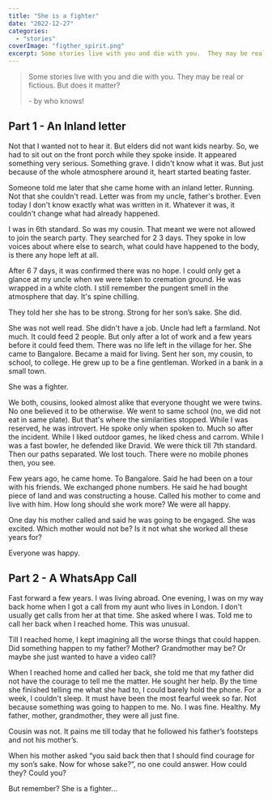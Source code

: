 ```yaml
---
title: "She is a fighter"
date: "2022-12-27"
categories:
  - "stories"
coverImage: "figther_spirit.png"
excerpt: Some stories live with you and die with you.  They may be real or fictious.  But does it matter?
---
```


> Some stories live with you and die with you. They may be real or fictious. But does it matter?
>
> \- by who knows!

## Part 1 - An Inland letter

Not that I wanted not to hear it. But elders did not want kids nearby. So, we had to sit out on the front porch while they spoke inside. It appeared something very serious. Something grave. I didn't know what it was. But just because of the whole atmosphere around it, heart started beating faster.

Someone told me later that she came home with an inland letter. Running. Not that she couldn't read. Letter was from my uncle, father's brother. Even today I don't know exactly what was written in it. Whatever it was, it couldn't change what had already happened.

I was in 6th standard. So was my cousin. That meant we were not allowed to join the search party. They searched for 2 3 days. They spoke in low voices about where else to search, what could have happened to the body, is there any hope left at all.

After 6 7 days, it was confirmed there was no hope. I could only get a glance at my uncle when we were taken to cremation ground. He was wrapped in a white cloth. I still remember the pungent smell in the atmosphere that day. It's spine chilling.

They told her she has to be strong. Strong for her son’s sake. She did.

She was not well read. She didn't have a job. Uncle had left a farmland. Not much. It could feed 2 people. But only after a lot of work and a few years before it could feed them. There was no life left in the village for her. She came to Bangalore. Became a maid for living. Sent her son, my cousin, to school, to college. He grew up to be a fine gentleman. Worked in a bank in a small town.

She was a fighter.

We both, cousins, looked almost alike that everyone thought we were twins. No one believed it to be otherwise. We went to same school (no, we did not eat in same plate). But that's where the similarities stopped. While I was reserved, he was introvert. He spoke only when spoken to. Much so after the incident. While I liked outdoor games, he liked chess and carrom. While I was a fast bowler, he defended like Dravid. We were thick till 7th standard. Then our paths separated. We lost touch. There were no mobile phones then, you see.

Few years ago, he came home. To Bangalore. Said he had been on a tour with his friends. We exchanged phone numbers. He said he had bought piece of land and was constructing a house. Called his mother to come and live with him. How long should she work more? We were all happy.

One day his mother called and said he was going to be engaged. She was excited. Which mother would not be? Is it not what she worked all these years for?

Everyone was happy.

## Part 2 - A WhatsApp Call

Fast forward a few years. I was living abroad. One evening, I was on my way back home when I got a call from my aunt who lives in London. I don't usually get calls from her at that time. She asked where I was. Told me to call her back when I reached home. This was unusual.

Till I reached home, I kept imagining all the worse things that could happen. Did something happen to my father? Mother? Grandmother may be? Or maybe she just wanted to have a video call?

When I reached home and called her back, she told me that my father did not have the courage to tell me the matter. He sought her help. By the time she finished telling me what she had to, I could barely hold the phone. For a week, I couldn't sleep. It must have been the most fearful week so far. Not because something was going to happen to me. No. I was fine. Healthy. My father, mother, grandmother, they were all just fine.

Cousin was not. It pains me till today that he followed his father’s footsteps and not his mother’s.

When his mother asked “you said back then that I should find courage for my son’s sake. Now for whose sake?”, no one could answer. How could they? Could you?

But remember? She is a fighter…
